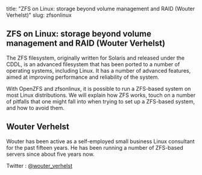 title: "ZFS on Linux: storage beyond volume management and RAID (Wouter Verhelst)"
slug: zfsonlinux

## ZFS on Linux: storage beyond volume management and RAID (Wouter Verhelst) ##

The ZFS filesystem, originally written for Solaris and released under
the CDDL, is an advanced filesystem that has been ported to a number of
operating systems, including Linux. It has a number of advanced
features, aimed at improving performance and reliability of the system.

With OpenZFS and zfsonlinux, it is possible to run a ZFS-based system on
most Linux distributions. We will explain how ZFS works, touch on a
number of pitfalls that one might fall into when trying to set up a
ZFS-based system, and how to avoid them.

## Wouter Verhelst  ##

Wouter has been active as a self-employed small business Linux
consultant for the past fifteen years. He has been running a number of
ZFS-based servers since about five years now.

Twitter : [@wouter\_verhelst](http://twitter.com/wouter_verhelst)

